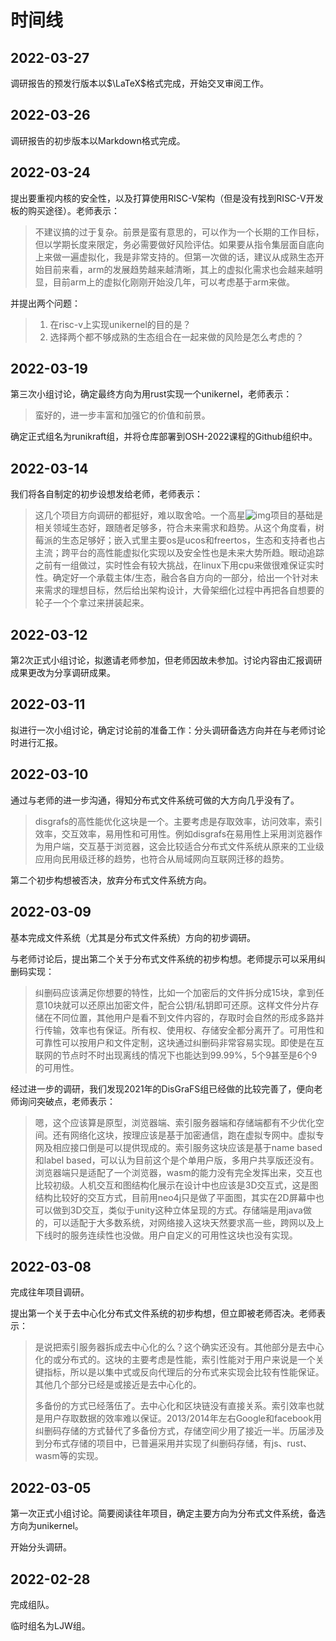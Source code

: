 # 时间线

## 2022-03-27

调研报告的预发行版本以$\LaTeX$格式完成，开始交叉审阅工作。

## 2022-03-26

调研报告的初步版本以Markdown格式完成。

## 2022-03-24

提出要重视内核的安全性，以及打算使用RISC-V架构（但是没有找到RISC-V开发板的购买途径）。老师表示：

>
>
>不建议搞的过于复杂。前景是蛮有意思的，可以作为一个长期的工作目标，但以学期长度来限定，务必需要做好风险评估。如果要从指令集层面自底向上来做一遍虚拟化，我是非常支持的。但第一次做的话，建议从成熟生态开始目前来看，arm的发展趋势越来越清晰，其上的虚拟化需求也会越来越明显，目前arm上的虚拟化刚刚开始没几年，可以考虑基于arm来做。

并提出两个问题：

>
>
>1. 在risc-v上实现unikernel的目的是？
>2. 选择两个都不够成熟的生态组合在一起来做的风险是怎么考虑的？

## 2022-03-19

第三次小组讨论，确定最终方向为用rust实现一个unikernel，老师表示：

> 蛮好的，进一步丰富和加强它的价值和前景。

确定正式组名为runikraft组，并将仓库部署到OSH-2022课程的Github组织中。

## 2022-03-14

我们将各自制定的初步设想发给老师，老师表示：

> 这几个项目方向调研的都挺好，难以取舍哈。一个高星![img](file:///C:\Users\GoldenLengendWindows\AppData\Roaming\Tencent\QQTempSys\T0W1F%X~NBVCQ$RG52L0EE6.png)项目的基础是相关领域生态好，跟随者足够多，符合未来需求和趋势。从这个角度看，树莓派的生态足够好；嵌入式里主要os是ucos和freertos，生态和支持者也占主流；跨平台的高性能虚拟化实现以及安全性也是未来大势所趋。眼动追踪之前有一组做过，实时性会有较大挑战，在linux下用cpu来做很难保证实时性。确定好一个承载主体/生态，融合各自方向的一部分，给出一个针对未来需求的理想目标，然后给出架构设计，大骨架细化过程中再把各自想要的轮子一个个拿过来拼装起来。

## 2022-03-12

第2次正式小组讨论，拟邀请老师参加，但老师因故未参加。讨论内容由汇报调研成果更改为分享调研成果。

## 2022-03-11

拟进行一次小组讨论，确定讨论前的准备工作：分头调研备选方向并在与老师讨论时进行汇报。

## 2022-03-10

通过与老师的进一步沟通，得知分布式文件系统可做的大方向几乎没有了。

>
>
>disgrafs的高性能优化这块是一个。主要考虑是存取效率，访问效率，索引效率，交互效率，易用性和可用性。例如disgrafs在易用性上采用浏览器作为用户端，交互基于浏览器，这会比较适合分布式文件系统从原来的工业级应用向民用级迁移的趋势，也符合从局域网向互联网迁移的趋势。

第二个初步构想被否决，放弃分布式文件系统方向。

## 2022-03-09

基本完成文件系统（尤其是分布式文件系统）方向的初步调研。

与老师讨论后，提出第二个关于分布式文件系统的初步构想。老师提示可以采用纠删码实现：

>纠删码应该满足你想要的特性，比如一个加密后的文件拆分成15块，拿到任意10块就可以还原出加密文件，配合公钥/私钥即可还原。这样文件分片存储在不同位置，其他用户是看不到文件内容的，存取时会自然的形成多路并行传输，效率也有保证。所有权、使用权、存储安全都分离开了。可用性和可靠性可以按用户和文件定制，这块通过纠删码非常容易实现。即使是在互联网的节点时不时出现离线的情况下也能达到99.99%，5个9甚至是6个9的可用性。

经过进一步的调研，我们发现2021年的DisGraFS组已经做的比较完善了，便向老师询问突破点，老师表示：

>
>
>嗯，这个应该算是原型，浏览器端、索引服务器端和存储端都有不少优化空间。还有网络化这块，按理应该是基于加密通信，跑在虚拟专网中。虚拟专网及相应接口倒是可以提供现成的。索引服务这块应该是基于name based和label based，可以认为目前这个是个单用户版，多用户共享版还没有。浏览器端只是适配了一个浏览器，wasm的能力没有完全发挥出来，交互也比较初级。人机交互和图结构化展示在设计中也应该是3D交互式，这是图结构比较好的交互方式，目前用neo4j只是做了平面图，其实在2D屏幕中也可以做到3D交互，类似于unity这种立体呈现的方式。存储端是用java做的，可以适配于大多数系统，对网络接入这块天然要求高一些，跨网以及上下线时的服务连续性也没做。用户自定义的可用性这块也没有实现。

## 2022-03-08

完成往年项目调研。

提出第一个关于去中心化分布式文件系统的初步构想，但立即被老师否决。老师表示：

>是说把索引服务器拆成去中心化的么？这个确实还没有。其他部分是去中心化的或分布式的。这块的主要考虑是性能，索引性能对于用户来说是一个关键指标，所以是以集中式或反向代理后的分布式来实现会比较有性能保证。其他几个部分已经是或接近是去中心化的。
>
>多备份的方式已经落伍了。去中心化和区块链没有直接关系。索引效率也就是用户存取数据的效率难以保证。2013/2014年左右Google和facebook用纠删码存储的方式替代了多备份方式，存储空间少用了接近一半。历届涉及到分布式存储的项目中，已普遍采用并实现了纠删码存储，有js、rust、wasm等的实现。

## 2022-03-05

第一次正式小组讨论。简要阅读往年项目，确定主要方向为分布式文件系统，备选方向为unikernel。

开始分头调研。

## 2022-02-28

完成组队。

临时组名为LJW组。

